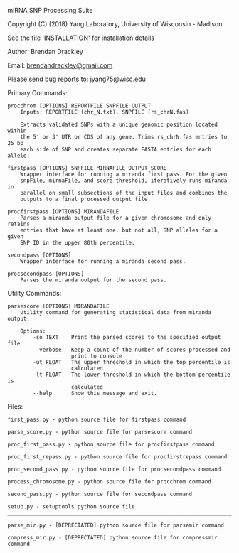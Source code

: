 miRNA SNP Processing Suite

Copyright (C) (2018) Yang Laboratory, University of Wisconsin - Madison

See the file 'INSTALLATION' for installation details

Author: Brendan Drackley

Email: brendandrackley@gmail.com
 
Please send bug reports to: jyang75@wisc.edu

Primary Commands:

    procchrom [OPTIONS] REPORTFILE SNPFILE OUTPUT
		Inputs: REPORTFILE (chr_N.txt), SNPFILE (rs_chrN.fas)
		
		Extracts validated SNPs with a unique genomic position located within 
		the 5' or 3' UTR or CDS of any gene. Trims rs_chrN.fas entries to 25 bp
		each side of SNP and creates separate FASTA entries for each allele.

    firstpass [OPTIONS] SNPFILE MIRNAFILE OUTPUT SCORE
		Wrapper interface for running a miranda first pass. For the given 
		snpFile, mirnaFile, and score threshold, iteratively runs miranda in 
		parallel on small subsections of the input files and combines the 
		outputs to a final processed output file. 
		
	procfirstpass [OPTIONS] MIRANDAFILE
		Parses a miranda output file for a given chromosome and only retains 
		entries that have at least one, but not all, SNP alleles for a given 
		SNP ID in the upper 80th percentile. 

    secondpass [OPTIONS] 
		Wrapper interface for running a miranda second pass.
		
	procsecondpass [OPTIONS]
		Parses the miranda output for the second pass. 

Utility Commands: 

    parsescore [OPTIONS] MIRANDAFILE
		Utility command for generating statistical data from miranda output.

		Options:
			-so TEXT	Print the parsed scores to the specified output file
			--verbose	Keep a count of the number of scores processed and 
						print to console
			-ut FLOAT	The upper threshold in which the top percentile is 
						calculated
			-lt FLOAT	The lower threshold in which the bottom percentile is 
						calculated
			--help		Show this message and exit.

Files:

	first_pass.py - python source file for firstpass command
	
	parse_score.py - python source file for parsescore command
	
	proc_first_pass.py - python source file for procfirstpass command
	
	proc_first_repass.py - python source file for procfirstrepass command
	
	proc_second_pass.py - python source file for procsecondpass command
	
	process_chromosome.py - python source file for procchrom command
	
	second_pass.py - python source file for secondpass command
	
	setup.py - setuptools python source file
	___________________________________________________________________________
	
	parse_mir.py - [DEPRECIATED] python source file for parsemir command
	
	compress_mir.py - [DEPRECIATED] python source file for compressmir command
	
	
